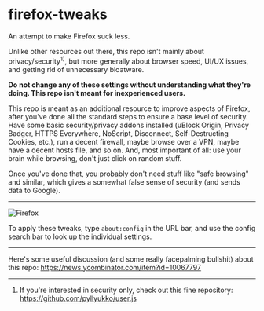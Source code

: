 # firefox-tweaks
An attempt to make Firefox suck less. 

Unlike other resources out there, this repo isn't mainly about privacy/security<sup>1)</sup>, but more generally about browser speed, UI/UX issues, and getting rid of unnecessary bloatware.

**Do not change any of these settings without understanding what they're doing. This repo isn't meant for inexperienced users.** 

This repo is meant as an additional resource to improve aspects of Firefox, after you've done all the standard steps to ensure a base level of security. Have some basic security/privacy addons installed (uBlock Origin, Privacy Badger, HTTPS Everywhere, NoScript, Disconnect, Self-Destructing Cookies, etc.), run a decent firewall, maybe browse over a VPN, maybe have a decent hosts file, and so on. And, most important of all: use your brain while browsing, don't just click on random stuff.

Once you've done that, you probably don't need stuff like "safe browsing" and similar, which gives a somewhat false sense of security (and sends data to Google).

---

![Firefox](http://i.imgur.com/YG88rPI.png)

To apply these tweaks, type `about:config` in the URL bar, and use the config search bar to look up the individual settings.

---

Here's some useful discussion (and some really facepalming bullshit) about this repo: https://news.ycombinator.com/item?id=10067797

---

1) If you're interested in security only, check out this fine repository: https://github.com/pyllyukko/user.js
